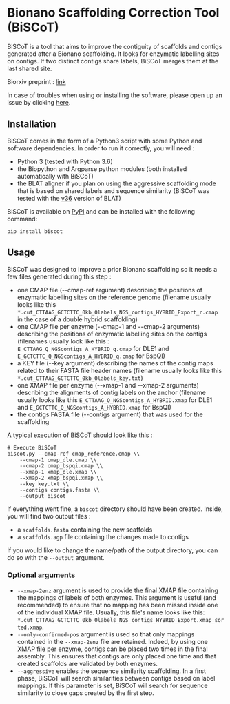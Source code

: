 # Bionano Scaffolding Correction Tool (BiSCoT)
BiSCoT is a tool that aims to improve the contiguity of scaffolds and contigs generated after a Bionano scaffolding. It looks for enzymatic labelling sites on contigs. If two distinct contigs share labels, BiSCoT merges them at the last shared site.

Biorxiv preprint : [link](https://www.biorxiv.org/content/10.1101/674721v3 "BiSCoT Biorxiv preprint")

In case of troubles when using or installing the software, please open up an issue by clicking [here](https://github.com/institut-de-genomique/biscot/issues/new "Github issue page").

## Installation

BiSCoT comes in the form of a Python3 script with some Python and software dependencies. In order to run it correctly, you will need :
- Python 3 (tested with Python 3.6)
- the Biopython and Argparse python modules (both installed automatically with BiSCoT)
- the BLAT aligner if you plan on using the aggressive scaffolding mode that is based on shared labels and sequence similarity (BiSCoT was tested with the [v36](https://genome-test.gi.ucsc.edu/~kent/exe/linux/blatSuite.36.zip "BLAT v36") version of BLAT)

BiSCoT is available on [PyPI](https://pypi.org/ "PyPI") and can be installed with the following command:
```
pip install biscot
```


## Usage

BiSCoT was designed to improve a prior Bionano scaffolding so it needs a few files generated during this step :
- one CMAP file (--cmap-ref argument) describing the positions of enzymatic labelling sites on the reference genome (filename usually looks like this `*.cut_CTTAAG_GCTCTTC_0kb_0labels_NGS_contigs_HYBRID_Export_r.cmap` in the case of a double hybrid scaffolding)
- one CMAP file per enzyme (--cmap-1 and --cmap-2 arguments) describing the positions of enzymatic labelling sites on the contigs (filenames usually look like this : `E_CTTAAG_Q_NGScontigs_A_HYBRID_q.cmap` for DLE1 and `E_GCTCTTC_Q_NGScontigs_A_HYBRID_q.cmap` for BspQI)
- a KEY file (--key argument) describing the names of the contig maps related to their FASTA file header names (filename usually looks like this `*.cut_CTTAAG_GCTCTTC_0kb_0labels_key.txt`)
- one XMAP file per enzyme (--xmap-1 and --xmap-2 arguments) describing the alignments of contig labels on the anchor (filename usually looks like this `E_CTTAAG_Q_NGScontigs_A_HYBRID.xmap` for DLE1 and `E_GCTCTTC_Q_NGScontigs_A_HYBRID.xmap` for BspQI)
- the contigs FASTA file (--contigs argument) that was used for the scaffolding

A typical execution of BiSCoT should look like this :
```
# Execute BiSCoT
biscot.py --cmap-ref cmap_reference.cmap \\
    --cmap-1 cmap_dle.cmap \\
    --cmap-2 cmap_bspqi.cmap \\
    --xmap-1 xmap_dle.xmap \\
    --xmap-2 xmap_bspqi.xmap \\
    --key key.txt \\
    --contigs contigs.fasta \\
    --output biscot
```

If everything went fine, a `biscot` directory should have been created. Inside, you will find two output files :
- a `scaffolds.fasta` containing the new scaffolds 
- a `scaffolds.agp` file containing the changes made to contigs

If you would like to change the name/path of the output directory, you can do so with the `--output` argument.

### Optional arguments
- `--xmap-2enz` argument is used to provide the final XMAP file containing the mappings of labels of both enzymes. This argument is useful (and recommended) to ensure that no mapping has been missed inside one of the individual XMAP file. Usually, this file's name looks like this: `*.cut_CTTAAG_GCTCTTC_0kb_0labels_NGS_contigs_HYBRID_Export.xmap_sorted.xmap`.
- `--only-confirmed-pos` argument is used so that only mappings contained in the `--xmap-2enz` file are retained. Indeed, by using one XMAP file per enzyme, contigs can be placed two times in the final assembly. This ensures that contigs are only placed one time and that created scaffolds are validated by both enzymes.
- `--aggressive` enables the sequence similarity scaffolding. In a first phase, BiSCoT will search similarities between contigs based on label mappings. If this parameter is set, BiSCoT will search for sequence similarity to close gaps created by the first step.
